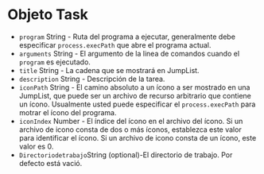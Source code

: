 # Objeto Task

* `program` String - Ruta del programa a ejecutar, generalmente debe especificar ` process.execPath ` que abre el programa actual.
* `arguments` String - El argumento de la linea de comandos cuando el `program` es ejecutado.
* `title` String - La cadena que se mostrará en JumpList.
* `description` String - Descripción de la tarea.
* `iconPath` String - El camino absoluto a un ícono a ser mostrado en una JumpList, que puede ser un archivo de recurso arbitrario que contiene un ícono. Usualmente usted puede especificar el `process.execPath` para motrar el ícono del programa.
* `iconIndex` Number - El índice del ícono en el archivo del ícono. Si un archivo de icono consta de dos o más íconos, establezca este valor para identificar el ícono. Si un archivo de icono consta de un ícono, este valor es 0.
* `Directoriodetrabajo`String (optional)-El directorio de trabajo. Por defecto está vació.

